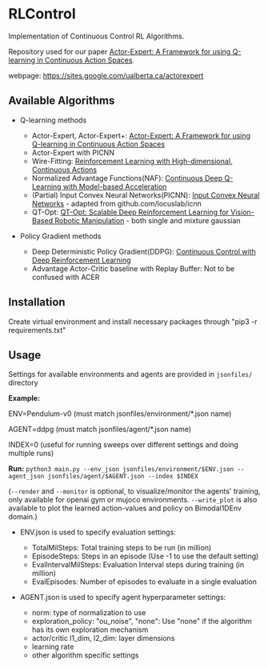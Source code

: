 # RLControl
Implementation of Continuous Control RL Algorithms. 

Repository used for our paper [Actor-Expert: A Framework for using Q-learning in Continuous Action Spaces](https://arxiv.org/abs/1810.09103).

webpage: https://sites.google.com/ualberta.ca/actorexpert

## Available Algorithms
* Q-learning methods
  * Actor-Expert, Actor-Expert+: [Actor-Expert: A Framework for using Q-learning in Continuous Action Spaces](https://arxiv.org/abs/1810.09103)
  * Actor-Expert with PICNN
  * Wire-Fitting: [Reinforcement Learning with High-dimensional, Continuous Actions](http://www.leemon.com/papers/1993bk3.pdf) 
  * Normalized Advantage Functions(NAF): [Continuous Deep Q-Learning with Model-based Acceleration](https://arxiv.org/abs/1603.00748)
  * (Partial) Input Convex Neural Networks(PICNN): [Input Convex Neural Networks](https://arxiv.org/abs/1609.07152) - adapted from github.com/locuslab/icnn
  * QT-Opt: [QT-Opt: Scalable Deep Reinforcement Learning for Vision-Based Robotic Manipulation](https://arxiv.org/abs/1806.10293) - both single and mixture gaussian
  
* Policy Gradient methods
  * Deep Deterministic Policy Gradient(DDPG): [Continuous Control with Deep Reinforcement Learning](https://arxiv.org/abs/1509.02971)
  * Advantage Actor-Critic baseline with Replay Buffer: Not to be confused with ACER


## Installation
Create virtual environment and install necessary packages through "pip3 -r requirements.txt"

## Usage
Settings for available environments and agents are provided in `jsonfiles/` directory

**Example:**

ENV=Pendulum-v0 (must match jsonfiles/environment/*.json name)

AGENT=ddpg (must match jsonfiles/agent/*.json name)

INDEX=0 (useful for running sweeps over different settings and doing multiple runs)


**Run:** `python3 main.py --env_json jsonfiles/environment/$ENV.json --agent_json jsonfiles/agent/$AGENT.json --index $INDEX`


(`--render` and `--monitor` is optional, to visualize/monitor the agents' training, only available for openai gym or mujoco environments. `--write_plot` is also available to plot the learned action-values and policy on Bimodal1DEnv domain.)


* ENV.json is used to specify evaluation settings:
  * TotalMilSteps: Total training steps to be run (in million)
  * EpisodeSteps: Steps in an episode (Use -1 to use the default setting)
  * EvalIntervalMilSteps: Evaluation Interval steps during training (in million)
  * EvalEpisodes: Number of episodes to evaluate in a single evaluation
  
* AGENT.json is used to specify agent hyperparameter settings: 
  * norm: type of normalization to use
  * exploration_policy: "ou_noise", "none": Use "none" if the algorithm has its own exploration mechanism
  * actor/critic l1_dim, l2_dim: layer dimensions
  * learning rate
  * other algorithm specific settings
  
